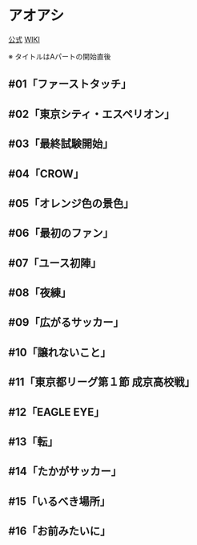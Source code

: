 # アオアシ

[公式](https://aoashi-pr.com/) 
[WIKI](https://ja.wikipedia.org/wiki/%E3%82%A2%E3%82%AA%E3%82%A2%E3%82%B7) 

※ タイトルはAパートの開始直後

## #01「ファーストタッチ」

## #02「東京シティ・エスペリオン」

## #03「最終試験開始」

## #04「CROW」

## #05「オレンジ色の景色」

## #06「最初のファン」

## #07「ユース初陣」

## #08「夜練」

## #09「広がるサッカー」

## #10「譲れないこと」

## #11「東京都リーグ第１節 成京高校戦」

## #12「EAGLE EYE」

## #13「転」

## #14「たかがサッカー」

## #15「いるべき場所」

## #16「お前みたいに」

